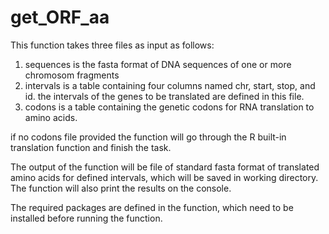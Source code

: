 # get_ORF_aa

 This function takes three files as input as follows:
1. sequences is the fasta format of DNA sequences of one or more chromosom fragments
 2. intervals is a table containing four columns named chr, start, stop, and id. the intervals of the 
 genes to be translated are defined in this file.
 3. codons is a table containing the genetic codons for RNA translation to amino acids. 

 if no codons file provided the function will go through the R built-in translation function
 and finish the task. 

 The output of the function will be file of standard fasta format of translated amino acids
 for defined intervals, which will be saved in working directory.
 The function will also print the results on the console.

 The required packages are defined in the function, which need to be installed before running the function.
